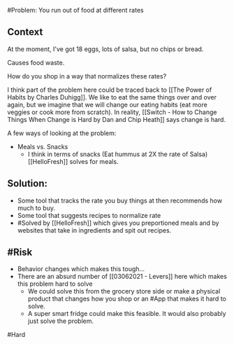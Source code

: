 #Problem: You run out of food at different rates

## Context

At the moment, I've got 18 eggs, lots of salsa, but no chips or bread.

Causes food waste.

How do you shop in a way that normalizes these rates?

I think part of the problem here could be traced back to [[The Power of Habits by Charles Duhigg]]. We like to eat the same things over and over again, but we imagine that we will change our eating habits (eat more veggies or cook more from scratch). In reality, [[Switch - How to Change Things When Change is Hard by Dan and Chip Heath]] says change is hard. 

A few ways of looking at the problem: 
- Meals vs. Snacks
	- I think in terms of snacks (Eat hummus at 2X the rate of Salsa) [[HelloFresh]] solves for meals. 

## Solution: 

- Some tool that tracks the rate you buy things at then recommends how much to buy.
- Some tool that suggests recipes to normalize rate 
- #Solved by [[HelloFresh]] which gives you preportioned meals and by websites that take in ingredients and spit out recipes. 

## #Risk

- Behavior changes which makes this tough...
- There are an absurd number of [[03062021 - Levers]] here which makes this problem hard to solve
	- We could solve this from the grocery store side or make a physical product that changes how you shop or an #App that makes it hard to solve. 
	- A super smart fridge could make this feasible. It would also probably just solve the problem. 


#Hard 